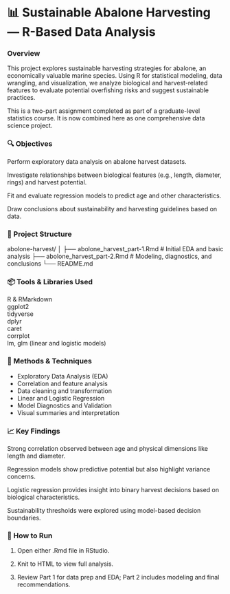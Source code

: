 # 📊 Sustainable Abalone Harvesting — R-Based Data Analysis

### Overview
This project explores sustainable harvesting strategies for abalone, an economically valuable marine species. Using R for statistical modeling, data wrangling, and visualization, we analyze biological and harvest-related features to evaluate potential overfishing risks and suggest sustainable practices.

This is a two-part assignment completed as part of a graduate-level statistics course. It is now combined here as one comprehensive data science project.

### 🔍 Objectives
Perform exploratory data analysis on abalone harvest datasets.

Investigate relationships between biological features (e.g., length, diameter, rings) and harvest potential.

Fit and evaluate regression models to predict age and other characteristics.

Draw conclusions about sustainability and harvesting guidelines based on data.

### 📁 Project Structure

abolone-harvest/
│
├── abolone_harvest_part-1.Rmd     # Initial EDA and basic analysis
├── abolone_harvest_part-2.Rmd     # Modeling, diagnostics, and conclusions
└── README.md                      

### 📦 Tools & Libraries Used
R & RMarkdown <br>
ggplot2 <br>
tidyverse <br>
dplyr <br>
caret <br>
corrplot <br>
lm, glm (linear and logistic models) <br>

### 🧪 Methods & Techniques
- Exploratory Data Analysis (EDA)<br>
- Correlation and feature analysis<br>
- Data cleaning and transformation<br>
- Linear and Logistic Regression<br>
- Model Diagnostics and Validation<br>
- Visual summaries and interpretation<br>

### 📈 Key Findings
Strong correlation observed between age and physical dimensions like length and diameter.

Regression models show predictive potential but also highlight variance concerns.

Logistic regression provides insight into binary harvest decisions based on biological characteristics.

Sustainability thresholds were explored using model-based decision boundaries.

### 📌 How to Run
1. Open either .Rmd file in RStudio.

2. Knit to HTML to view full analysis.

3. Review Part 1 for data prep and EDA; Part 2 includes modeling and final recommendations.


